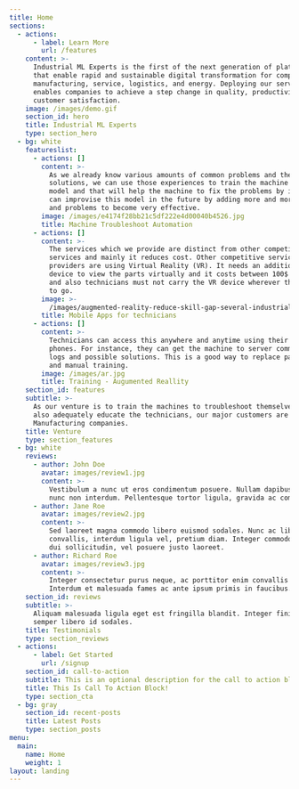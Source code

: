 ```yaml
---
title: Home
sections:
  - actions:
      - label: Learn More
        url: /features
    content: >-
      Industrial ML Experts is the first of the next generation of platforms
      that enable rapid and sustainable digital transformation for companies in
      manufacturing, service, logistics, and energy. Deploying our service
      enables companies to achieve a step change in quality, productivity, and
      customer satisfaction.
    image: /images/demo.gif
    section_id: hero
    title: Industrial ML Experts
    type: section_hero
  - bg: white
    featureslist:
      - actions: []
        content: >-
          As we already know various amounts of common problems and the
          solutions, we can use those experiences to train the machine learning
          model and that will help the machine to fix the problems by itself. We
          can improvise this model in the future by adding more and more issues
          and problems to become very effective.
        image: /images/e4174f28bb21c5df222e4d00040b4526.jpg
        title: Machine Troubleshoot Automation
      - actions: []
        content: >-
          The services which we provide are distinct from other competitors’
          services and mainly it reduces cost. Other competitive service
          providers are using Virtual Reality (VR). It needs an additional
          device to view the parts virtually and it costs between 100$ and 600$
          and also technicians must not carry the VR device wherever they want
          to go.
        image: >-
          /images/augmented-reality-reduce-skill-gap-several-industrial-sectors.jpg
        title: Mobile Apps for technicians
      - actions: []
        content: >-
          Technicians can access this anywhere and anytime using their mobile
          phones. For instance, they can get the machine to server communication
          logs and possible solutions. This is a good way to replace paper books
          and manual training.
        image: /images/ar.jpg
        title: Training - Augumented Reallity
    section_id: features
    subtitle: >-
      As our venture is to train the machines to troubleshoot themselves and
      also adequately educate the technicians, our major customers are
      Manufacturing companies.
    title: Venture
    type: section_features
  - bg: white
    reviews:
      - author: John Doe
        avatar: images/review1.jpg
        content: >-
          Vestibulum a nunc ut eros condimentum posuere. Nullam dapibus quis
          nunc non interdum. Pellentesque tortor ligula, gravida ac commodo eu.
      - author: Jane Roe
        avatar: images/review2.jpg
        content: >-
          Sed laoreet magna commodo libero euismod sodales. Nunc ac libero
          convallis, interdum ligula vel, pretium diam. Integer commodo sem at
          dui sollicitudin, vel posuere justo laoreet.
      - author: Richard Roe
        avatar: images/review3.jpg
        content: >-
          Integer consectetur purus neque, ac porttitor enim convallis vitae.
          Interdum et malesuada fames ac ante ipsum primis in faucibus.
    section_id: reviews
    subtitle: >-
      Aliquam malesuada ligula eget est fringilla blandit. Integer finibus
      semper libero id sodales. 
    title: Testimonials
    type: section_reviews
  - actions:
      - label: Get Started
        url: /signup
    section_id: call-to-action
    subtitle: This is an optional description for the call to action block.
    title: This Is Call To Action Block!
    type: section_cta
  - bg: gray
    section_id: recent-posts
    title: Latest Posts
    type: section_posts
menu:
  main:
    name: Home
    weight: 1
layout: landing
---
```


